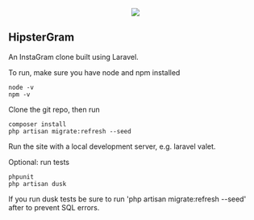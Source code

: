 <p align="center"><img src="https://laravel.com/assets/img/components/logo-laravel.svg"></p>

## HipsterGram

An InstaGram clone built using Laravel.

To run, make sure you have node and npm installed

```
node -v
npm -v
```

Clone the git repo, then run

```
composer install
php artisan migrate:refresh --seed
```

Run the site with a local development server, e.g. laravel valet.


Optional: run tests

```
phpunit
php artisan dusk
```

If you run dusk tests be sure to run 'php artisan migrate:refresh --seed' after to prevent SQL errors.

